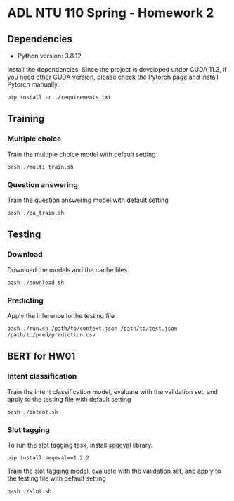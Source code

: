 # ADL NTU 110 Spring - Homework 2

## Dependencies

- Python version: 3.8.12

Install the dependencies. Since the project is developed under CUDA 11.3, if you need other CUDA version, please check the [Pytorch page](https://pytorch.org/get-started/locally/) and install Pytorch manually.

```shell
pip install -r ./requirements.txt
```

## Training

### Multiple choice

Train the multiple choice model with default setting

```shell
bash ./multi_train.sh
```

### Question answering

Train the question answering model with default setting

```shell
bash ./qa_train.sh
```

## Testing

### Download

Download the models and the cache files.

```shell
bash ./download.sh
```

### Predicting

Apply the inference to the testing file

```shell
bash ./run.sh /path/to/context.json /path/to/test.json  /path/to/pred/prediction.csv
```

## BERT for HW01

### Intent classification

Train the intent classification model, evaluate with the validation set, and apply to the testing file with default setting

```shell
bash ./intent.sh
```

### Slot tagging

To run the slot tagging task, install [seqeval](https://pypi.org/project/seqeval/) library.

```
pip install seqeval==1.2.2
```

Train the slot tagging model, evaluate with the validation set, and apply to the testing file with default setting

```shell
bash ./slot.sh
```

